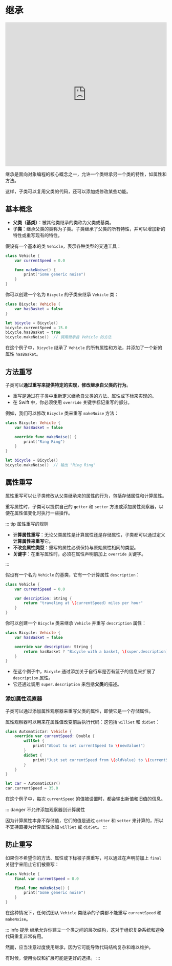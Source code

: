 # 继承

<iframe style="border:none" width="100%" height="450" src="https://whimsical.com/embed/8eGMPb3vQZYh7omX2FtPqy"></iframe>

继承是面向对象编程的核心概念之一，允许一个类继承另一个类的特性，如属性和方法。

这样，子类可以复用父类的代码，还可以添加或修改某些功能。

## 基本概念

- **父类（基类）**：被其他类继承的类称为父类或基类。
- **子类**：继承父类的类称为子类。子类继承了父类的所有特性，并可以增加新的特性或重写现有的特性。

假设有一个基本的类 `Vehicle`，表示各种类型的交通工具：

```swift
class Vehicle {
    var currentSpeed = 0.0

    func makeNoise() {
        print("Some generic noise")
    }
}
```

你可以创建一个名为 `Bicycle` 的子类来继承 `Vehicle` 类：

```swift
class Bicycle: Vehicle {
    var hasBasket = false
}

let bicycle = Bicycle()
bicycle.currentSpeed = 15.0
bicycle.hasBasket = true
bicycle.makeNoise()  // 调用继承自 Vehicle 的方法
```

在这个例子中，`Bicycle` 继承了 `Vehicle` 的所有属性和方法，并添加了一个新的属性 `hasBasket`。

## 方法重写

子类可以**通过重写来提供特定的实现，修改继承自父类的行为**。

- 重写是通过在子类中重新定义继承自父类的方法、属性或下标来实现的。
- 在 Swift 中，你必须使用 `override` 关键字标记重写的部分。

例如，我们可以修改 `Bicycle` 类来重写 `makeNoise` 方法：

```swift
class Bicycle: Vehicle {
    var hasBasket = false

    override func makeNoise() {
        print("Ring Ring")
    }
}

let bicycle = Bicycle()
bicycle.makeNoise()  // 输出 "Ring Ring"
```

## 属性重写

属性重写可以让子类修改从父类继承来的属性的行为，包括存储属性和计算属性。

重写属性时，子类可以提供自己的 `getter` 和 `setter` 方法或添加属性观察器，以便在属性值变化时执行一些操作。

::: tip 属性重写的规则

- **计算属性重写**：无论父类属性是计算属性还是存储属性，子类都可以通过定义**计算属性来重写**它。
- **不改变属性类型**：重写的属性必须保持与原始属性相同的类型。
- **关键字**：在重写属性时，必须在属性声明前加上 `override` 关键字。

:::

假设有一个名为 `Vehicle` 的基类，它有一个计算属性 `description`：

```swift
class Vehicle {
    var currentSpeed = 0.0

    var description: String {
        return "traveling at \(currentSpeed) miles per hour"
    }
}
```

你可以创建一个 `Bicycle` 类来继承 `Vehicle` 并重写 `description` 属性：

```swift
class Bicycle: Vehicle {
    var hasBasket = false

    override var description: String {
        return hasBasket ? "Bicycle with a basket, \(super.description)" : "Bicycle, \(super.description)"
    }
}
```

- 在这个例子中，`Bicycle` 通过添加关于自行车是否有篮子的信息来扩展了 `description` 属性。
- 它还通过调用 `super.description` 来包括**父类**的描述。

### 添加属性观察器

子类可以通过添加属性观察器来重写父类的属性，即使它是一个存储属性。

属性观察器可以用来在属性值改变前后执行代码：这包括 `willSet` 和 `didSet`：

```swift
class AutomaticCar: Vehicle {
    override var currentSpeed: Double {
        willSet {
            print("About to set currentSpeed to \(newValue)")
        }
        didSet {
            print("Just set currentSpeed from \(oldValue) to \(currentSpeed)")
        }
    }
}

let car = AutomaticCar()
car.currentSpeed = 35.0
```

在这个例子中，每次 `currentSpeed` 的值被设置时，都会输出新值和旧值的信息。

::: danger 不允许添加观察器到计算属性

因为计算属性本身不存储值，它们的值是通过 `getter` 和 `setter` 来计算的，所以不支持直接为计算属性添加 `willSet` 或 `didSet`。
:::

## 防止重写

如果你不希望你的方法、属性或下标被子类重写，可以通过在声明前加上 `final` 关键字来阻止它们被重写：

```swift
class Vehicle {
    final var currentSpeed = 0.0

    final func makeNoise() {
        print("Some generic noise")
    }
}
```

在这种情况下，任何试图从 `Vehicle` 类继承的子类都不能重写 `currentSpeed` 和 `makeNoise`。

::: info 提示
继承允许你建立一个类之间的层次结构，这对于组织复杂系统和避免代码重复非常有用。

然而，应当注意过度使用继承，因为它可能导致代码结构复杂和难以维护。

有时候，使用协议和扩展可能是更好的选择。
:::